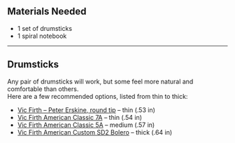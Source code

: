 ## Materials Needed

- 1 set of drumsticks  
- 1 spiral notebook  

---

## Drumsticks

Any pair of drumsticks will work, but some feel more natural and comfortable than others.  
Here are a few recommended options, listed from thin to thick:

- [Vic Firth – Peter Erskine, round tip](https://a.co/d/hMg2MGX) – thin (.53 in)  
- [Vic Firth American Classic 7A](https://a.co/d/dkbbNb1) – thin (.54 in)  
- [Vic Firth American Classic 5A](https://a.co/d/g1LB1g4) – medium (.57 in)  
- [Vic Firth American Custom SD2 Bolero](https://a.co/d/5IgpLiY) – thick (.64 in)
